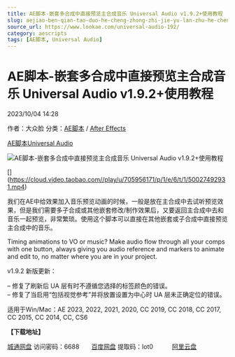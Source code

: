 ```yaml
---
title: AE脚本-嵌套多合成中直接预览主合成音乐 Universal Audio v1.9.2+使用教程
slug: aejiao-ben-qian-tao-duo-he-cheng-zhong-zhi-jie-yu-lan-zhu-he-cheng-yin-le-universal-audio-v1-9-2-shi-yong-jiao-cheng
source_url: https://www.lookae.com/universal-audio-192/
category: aescripts
tags: [AE脚本, Universal Audio]
---
```

# AE脚本-嵌套多合成中直接预览主合成音乐 Universal Audio v1.9.2+使用教程

2023/10/04 14:28

作者：大众脸
分类：[AE脚本](https://www.lookae.com/after-effects/aescripts/) / [After Effects](https://www.lookae.com/after-effects/)

[AE脚本](https://www.lookae.com/tag/ae%e8%84%9a%e6%9c%ac/)[Universal Audio](https://www.lookae.com/tag/universal-audio/)

![AE脚本-嵌套多合成中直接预览主合成音乐 Universal Audio v1.9.2+使用教程](https://www.lookae.com/wp-content/uploads/2019/04/Universal-Audio.jpg "AE脚本-嵌套多合成中直接预览主合成音乐 Universal Audio v1.9.2+使用教程-LookAE.com")

[﻿[﻿]("https://cloud.video.taobao.com//play/u/705956171/p/1/e/6/t/1/50027492931.mp4)](https://cloud.video.taobao.com//play/u/705956171/p/1/e/6/t/1/50027492931.mp4)

我们在AE中给效果加入音乐预览动画的时候，一般是放在主合成中去试听预览效果，但是我们需要多子合成或其他嵌套修改/制作效果后，又要返回主合成中去和音乐一起预览，非常繁琐。使用这个脚本可以直接在其他嵌套或子合成中直接预览主合成中的音乐。

Timing animations to VO or music? Make audio flow through all your comps with one button, always giving you audio reference and markers to animate and edit to, no matter where you are in your project.

v1.9.2 新版更新：

– 修复了刷新后 UA 层有时不遵循您选择的标签颜色的错误。  
– 修复了当启用“包括视觉参考”并将放置设置为中心时 UA 层未正确定位的错误。

适用于Win/Mac：AE 2023, 2022, 2021, 2020, CC 2019, CC 2018, CC 2017, CC 2015, CC 2014, CC, CS6

**【下载地址】**

[城通网盘](https://url70.ctfile.com/f/2827370-952834182-ca4b5c?p=4431) 访问密码：6688       [百度网盘](https://pan.baidu.com/s/1JTrjeGZLdKNfW_cimpI9-A?pwd=lot0) 提取码：lot0           [阿里云盘](https://www.aliyundrive.com/s/C2zEtsyXXXi)
